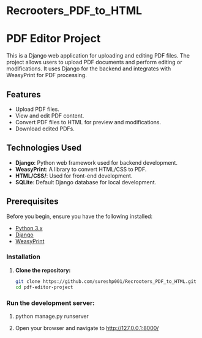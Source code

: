 # Recrooters_PDF_to_HTML

# PDF Editor Project

This is a Django web application for uploading and editing PDF files. The project allows users to upload PDF documents and perform editing or modifications. It uses Django for the backend and integrates with WeasyPrint for PDF processing.

## Features

- Upload PDF files.
- View and edit PDF content.
- Convert PDF files to HTML for preview and modifications.
- Download edited PDFs.

## Technologies Used

- **Django**: Python web framework used for backend development.
- **WeasyPrint**: A library to convert HTML/CSS to PDF.
- **HTML/CSS/**: Used for front-end development.
- **SQLite**: Default Django database for local development.

## Prerequisites

Before you begin, ensure you have the following installed:

- [Python 3.x](https://www.python.org/downloads/)
- [Django](https://www.djangoproject.com/download/)
- [WeasyPrint](https://weasyprint.org/)

### Installation

1. **Clone the repository:**

   ```bash
   git clone https://github.com/sureshp001/Recrooters_PDF_to_HTML.git
   cd pdf-editor-project

### Run the development server:

1. python manage.py runserver

2. Open your browser and navigate to http://127.0.0.1:8000/
